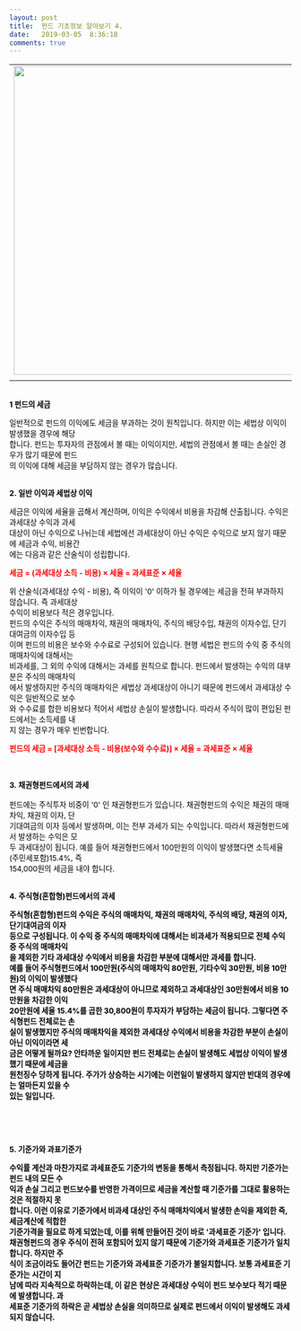 ```yaml
---
layout: post
title:  펀드 기초정보 알아보기 4.
date:   2019-03-05  8:36:18
comments: true
---
```





<table width="100%"><tbody><tr><td align="middle"><div class="imageblock center" style="text-align: center; clear: both;"><span data-url="https://t1.daumcdn.net/cfile/tistory/204CA11D4C04D57C29?download" data-lightbox="lightbox"><img width="550" height="244" style="height: auto; cursor: pointer; max-width: 100%;" alt="" src="https://t1.daumcdn.net/cfile/tistory/204CA11D4C04D57C29" filename="cfile25.uf@204CA11D4C04D57C2960A8.jpg" filemime=""></span></div></td></tr><tr><td align="middle"></td></tr></tbody></table><p><strong><font color="#000000" face="b15874b614095e2419691bf0#d40b00"><span style="font-size: 10pt;"><br> 1&nbsp;펀드의 세금</span></font></strong></p>
<p><span style="font-size: 10pt;"><font color="#000000" face="b15874b614095e2419691bf0#d40b00"><span style="font-size: 10pt;">일반적으로 펀드의 이익에도 세금을 부과하는 것이 원칙입니다. 하지만 이는 세법상 이익이 발생했을 경우에 </span></font></span><span style="font-size: 10pt;"><font color="#000000" face="b15874b614095e2419691bf0#d40b00"><span style="font-size: 10pt;">해당<br> 합</span><span style="font-size: 10pt;">니다. 펀드는 투자자의 관점에서 볼 때는 이익이지만, 세법의 관점에서 볼 때는 손실인 경우가 많기 때</span></font></span><span style="font-size: 10pt;"><font color="#000000" face="b15874b614095e2419691bf0#d40b00"><span style="font-size: 10pt;">문에 펀드<br> 의 이</span><span style="font-size: 10pt;">익에 대해 세금을 부담하지 않는 경우가 많습니다. </span></font></span></p>
<p><span style="font-size: 10pt;"><strong><font face="b15874b614095e2419691bf0#d40b00"><span style="font-size: 10pt;"><br><font color="#000000"><span style="font-size: 10pt;">2.&nbsp;일반 이익과 세법상 이익</span></font></span></font></strong></span></p>
<p></p>
<p><span style="font-size: 10pt;"><font color="#000000" face="b15874b614095e2419691bf0#d40b00"><span style="font-size: 10pt;">세금은 이익에 세율을 곱해서 계산하며, 이익은 수익에서 비용을 차감해 산출됩니다. 수익은 과세대상 수익</span></font></span><font face="b15874b614095e2419691bf0#d40b00"><span style="font-size: 10pt;"><font color="#000000"><span style="font-size: 10pt;">과 </span></font></span><span style="font-size: 10pt;"><font color="#000000"><span style="font-size: 10pt;">과세<br></span><span style="font-size: 10pt;">대상이 아닌 수익으로 나뉘는데 세법에선 과세대상이 아닌 수익은 수익으로 보지 않기 때문에 세금</span></font></span></font><font face="b15874b614095e2419691bf0#d40b00"><span style="font-size: 10pt;"><font color="#000000"><span style="font-size: 10pt;">과 수</span></font></span><span style="font-size: 10pt;"><font color="#000000"><span style="font-size: 10pt;">익, 비용간<br></span><span style="font-size: 10pt;">에는 다음과 같은 산술식이 성립합니다.</span></font></span></font></p>
<p></p>
<p><span style="font-size: 10pt;"><font color="#ff0000" face="b15874b614095e2419691bf0#d40b00"><span style="font-size: 10pt;"><strong>세금 = (과세대상 소득 - 비용) × 세율 = 과세표준 × 세율</strong></span></font></span></p>
<p></p>
<p><span style="font-size: 10pt;"><font color="#000000" face="b15874b614095e2419691bf0#d40b00"><span style="font-size: 10pt;">위 산술식(과세대상 수익 - 비용), 즉 이익이 '0' 이하가 될 경우에는 세금을 전혀 부과하지 않습니다. 즉 과세</span></font></span><font face="b15874b614095e2419691bf0#d40b00"><span style="font-size: 10pt;"><font color="#000000"><span style="font-size: 10pt;">대</span></font></span><span style="font-size: 10pt;"><font color="#000000"><span style="font-size: 10pt;">상 <br> 수</span><span style="font-size: 10pt;">익이 비용보다 적은 경우입니다. </span><br></font></span></font><span style="font-size: 10pt;"><font color="#000000" face="b15874b614095e2419691bf0#d40b00"><span style="font-size: 10pt;">펀드의 수익은 주식의 매매차익, 채권의 매매차익, 주식의 배당수입, 채권의 이자수입, 단기대여금의 이자수</span></font></span><font face="b15874b614095e2419691bf0#d40b00"><font color="#000000"><span style="font-size: 10pt;">입</span><span style="font-size: 10pt;">&nbsp;</span></font><span style="font-size: 10pt;"><font color="#000000"><span style="font-size: 10pt;">등<br> 이</span><span style="font-size: 10pt;">며 펀드의 비용은 보수와 수수료로 구성되어 있습니다. 현행 세법은 펀드의 수익 중 주식의 매매차익</span></font></span></font><font face="b15874b614095e2419691bf0#d40b00"><span style="font-size: 10pt;"><font color="#000000"><span style="font-size: 10pt;">에 대</span></font></span><span style="font-size: 10pt;"><font color="#000000"><span style="font-size: 10pt;">해서는 <br> 비</span><span style="font-size: 10pt;">과세를, 그 외의 수익에 대해서는 과세를 원칙으로 합니다. 펀드에서 발생하는 수익의 대부분</span></font></span></font><font face="b15874b614095e2419691bf0#d40b00"><span style="font-size: 10pt;"><font color="#000000"><span style="font-size: 10pt;">은 주식</span></font></span><span style="font-size: 10pt;"><font color="#000000"><span style="font-size: 10pt;">의 매매차익<br> 에</span><span style="font-size: 10pt;">서 발생하지만 주식의 매매차익은 세법상 과세대상이 아니기 때문에 펀드에서 과세대</span></font></span></font><font face="b15874b614095e2419691bf0#d40b00"><span style="font-size: 10pt;"><font color="#000000"><span style="font-size: 10pt;">상 수익은 </span></font></span><span style="font-size: 10pt;"><font color="#000000"><span style="font-size: 10pt;">일반적으로 보수<br> 와 </span><span style="font-size: 10pt;">수수료를 합한 비용보다 적어서 세법상 손실이 발생합니다. 따라서 주식이 많</span></font></span></font><font face="b15874b614095e2419691bf0#d40b00"><span style="font-size: 10pt;"><font color="#000000"><span style="font-size: 10pt;">이 편입된 펀</span></font></span><span style="font-size: 10pt;"><font color="#000000"><span style="font-size: 10pt;">드에서는 소득세를 내<br> 지 </span><span style="font-size: 10pt;">않는 경우가 매우 빈번합니다.</span></font></span></font></p>
<p><span style="font-size: 10pt;"><font color="#ff0000" face="b15874b614095e2419691bf0#d40b00"><span style="font-size: 10pt;"><strong>펀드의 세금 = [과세대상 소득 - 비용(보수와 수수료)] × 세율 = 과세표준 × 세율 </strong></span><br><br></font></span><p><font color="#ff0000" face="b15874b614095e2419691bf0#d40b00"><span style="font-size: 10pt;"><strong><font color="#000000" face="b15874b614095e2419691bf0#d40b00"><span style="font-size: 10pt;"><br><span style="font-size: 10pt;">3.&nbsp;채권형펀드에서의 과세</span><br><br></span></font></strong></span><font face="b15874b614095e2419691bf0#d40b00"><font color="#000000"><span style="font-size: 10pt;">펀드에는 주식투자 비중이 '0' 인 채권형펀드가 있습니다. 채권형펀드의 수익은 채권의 매매차익, 채권의 이</span><span style="font-size: 10pt;">자, </span></font></font><span style="font-size: 10pt;"><font color="#000000" face="b15874b614095e2419691bf0#d40b00"><span style="font-size: 10pt;">단<br> 기</span><span style="font-size: 10pt;">대여금의 이자 등에서 발생하며, 이는 전부 과세가 되는 수익입니다. 따라서 채권형펀드에서 발생하는 수</span></font></span><span style="font-size: 10pt;"><font color="#000000" face="b15874b614095e2419691bf0#d40b00"><span style="font-size: 10pt;">익은 모<br> 두 </span><span style="font-size: 10pt;">과세대상이 됩니다. 예를 들어 채권형펀드에서 100만원의 이익이 발생했다면 소득세율(주민세포함)</span></font></span><span style="font-size: 10pt;"><font color="#000000" face="b15874b614095e2419691bf0#d40b00"><span style="font-size: 10pt;">15.4%, 즉 <br>154,</span><span style="font-size: 10pt;">000원의 세금을 내야 합니다.</span></font></span><span style="font-size: 10pt;"><font color="#000000"><span style="font-size: 10pt;">&nbsp;</span></font></span></font></p><font color="#ff0000" face="b15874b614095e2419691bf0#d40b00"><p><span style="font-size: 10pt;"><strong><font color="#000000" face="b15874b614095e2419691bf0#d40b00"><span style="font-size: 10pt;"><br><span style="font-size: 10pt;">4.&nbsp;주식형(혼합형)펀드에서의 과세</span></span></font></strong></span><p><strong><font color="#000000" face="b15874b614095e2419691bf0#d40b00"></font></strong></p><strong><font color="#000000" face="b15874b614095e2419691bf0#d40b00"><p><span style="font-size: 10pt;"><font color="#000000" face="b15874b614095e2419691bf0#d40b00"><span style="font-size: 10pt;">주식형(혼합형)펀드의 수익은 주식의 매매차익, 채권의 매매차익, 주식의 배당, 채권의 이자, 단기대여금의 </span></font></span><font face="b15874b614095e2419691bf0#d40b00"><font color="#000000"><span style="font-size: 10pt;">이</span><span style="font-size: 10pt;">자 <br> 등</span><span style="font-size: 10pt;">으로 구성됩니다. 이 수익 중 주식의 매매차익에 대해서는 비과세가 적용되므로 전체 수익 중 주식의 </span></font></font><font face="b15874b614095e2419691bf0#d40b00"><font color="#000000"><span style="font-size: 10pt;">매</span><span style="font-size: 10pt;">매차익<br> 을 제</span><span style="font-size: 10pt;">외한 기타 과세대상 수익에서 비용을 차감한 부분에 대해서만 과세를 합니다. <br>예를 들어 주식</span></font></font><font face="b15874b614095e2419691bf0#d40b00"><font color="#000000"><span style="font-size: 10pt;">형펀</span><span style="font-size: 10pt;">드에서 100만원</span><span style="font-size: 10pt;">(주식의 매매차익 80만원, 기타수익 30만원, 비용 10만원)의 이익이 발생했다<br> 면 주식 매</span></font></font><font face="b15874b614095e2419691bf0#d40b00"><font color="#000000"><span style="font-size: 10pt;">매차</span><span style="font-size: 10pt;">익 80만원은 과세대상</span><span style="font-size: 10pt;">이 아니므로 제외하고 과세대상인 30만원에서 비용 10만원을 차감한 이익 <br>20만원</span></font></font><font face="b15874b614095e2419691bf0#d40b00"><font color="#000000"><span style="font-size: 10pt;">에 세</span><span style="font-size: 10pt;">율 15.4%를 곱한 30,800원이 </span><span style="font-size: 10pt;">투자자가 부담하는 세금이 됩니다. </span></font></font><span style="font-size: 10pt;"><font color="#000000" face="b15874b614095e2419691bf0#d40b00"><span style="font-size: 10pt;">그렇다면 주식형펀드 전체로는 손<br> 실이 발생했지만 주식의 매매차익을 제외한 과</span><span style="font-size: 10pt;">세대상 수익에서 비용을 차</span></font></span><font face="b15874b614095e2419691bf0#d40b00"><font color="#000000"><span style="font-size: 10pt;">감</span><span style="font-size: 10pt;">한 부분이 손실이 아닌 이익이라면 세<br> 금은 어떻게 될까요? 안타까운 일이지만 펀드 전</span><span style="font-size: 10pt;">체로는 손실이 발생</span></font></font><font face="b15874b614095e2419691bf0#d40b00"><font color="#000000"><span style="font-size: 10pt;">해</span><span style="font-size: 10pt;">도 </span><span style="font-size: 10pt;">세법상 이익이 발생했기 때문에 세금을 <br> 원천징수 당하게 됩니다. 주가가 상승하는 시기에는 </span><span style="font-size: 10pt;">이런일이 </span></font></font><font face="b15874b614095e2419691bf0#d40b00"><span style="font-size: 10pt;"><font color="#000000"><span style="font-size: 10pt;">발생하</span></font></span><span style="font-size: 10pt;"><font color="#000000"><span style="font-size: 10pt;">지 않지만 반대의 경우에는 얼마든지 있을 수 <br> 있는 일입니다. </span></font></span></font></p><font face="b15874b614095e2419691bf0#d40b00"><div class="autosourcing-stub"></div></font></font><p><br></p><font color="#ff0000" face="b15874b614095e2419691bf0#d40b00"><p><font size="3"> </font></p>
<p><br></p>
<p><span style="font-size: 10pt;"><strong><font color="#000000" face="b15874b614095e2419691bf0#d40b00"><span style="font-size: 10pt;">5.&nbsp;기준가와 과표기준가</span></font></strong></span></p>
<p></p>
<p><span style="font-size: 10pt;"><font color="#000000" face="b15874b614095e2419691bf0#d40b00"><span style="font-size: 10pt;">수익률 계산과 마찬가지로 과세표준도 기준가의 변동을 통해서 측정됩니다. 하지만 기준가는 펀드 내의 모든 </span></font></span><span style="font-size: 10pt;"><font color="#000000" face="b15874b614095e2419691bf0#d40b00"><span style="font-size: 10pt;">수<br>익</span><span style="font-size: 10pt;">과 손실 그리고 펀드보수를 반영한 가격이므로 세금을 계산할 때 기준가를 그대로 활용하는 것은 적절하</span></font></span><span style="font-size: 10pt;"><font color="#000000" face="b15874b614095e2419691bf0#d40b00"><span style="font-size: 10pt;">지 못<br> 합니</span><span style="font-size: 10pt;">다. 이런 이유로 기준가에서 비과세 대상인 주식 매매차익에서 발생한 손익을 제외한 즉, 세금계산</span></font></span><font face="b15874b614095e2419691bf0#d40b00"><font color="#000000"><span style="font-size: 10pt;">에 </span><span style="font-size: 10pt;">적합한 <br> 기준</span><span style="font-size: 10pt;">가격을 필요로 하게 되었는데, 이를 위해 만들어진 것이 바로 '과세표준 기준가' 입니다.<br></span></font></font><span style="font-size: 10pt;"><font color="#000000" face="b15874b614095e2419691bf0#d40b00"><span style="font-size: 10pt;">채권형펀드의 경우 주식이 </span><span style="font-size: 10pt;">전혀 포함되어 있지 않기 때문에 기준가와 과세표준 기준가가 일치합니다. 하지만 </span></font></span><span style="font-size: 10pt;"><font color="#000000" face="b15874b614095e2419691bf0#d40b00"><span style="font-size: 10pt;">주<br> 식이 조금이라도 들어간 펀드</span><span style="font-size: 10pt;">는 기준가와 과세표준 기준가가 불일치합니다. 보통 과세표준 기준가는 시간</span></font></span><span style="font-size: 10pt;"><font color="#000000" face="b15874b614095e2419691bf0#d40b00"><span style="font-size: 10pt;">이 지<br> 남에 따라 지속적으로 하락하는</span><span style="font-size: 10pt;">데, 이 같은 현상은 과세대상 수익이 펀드 보수보다 적기 때문에 발생합</span></font></span><span style="font-size: 10pt;"><font color="#000000" face="b15874b614095e2419691bf0#d40b00"><span style="font-size: 10pt;">니다. 과<br> 세표준 기준가의 하락은 곧 세법상 </span><span style="font-size: 10pt;">손실을 의미하므로 실제로 펀드에서 이익이 발생해도 과세되지 않</span></font></span><span style="font-size: 10pt;"><font face="b15874b614095e2419691bf0#d40b00"><span style="font-size: 10pt;"><font color="#000000"><span style="font-size: 10pt;">습니다. </span></font></span></font></span></p></font><p></p>
<p></p></strong><p></p></font><p><br></p>
